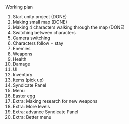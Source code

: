 Working plan

1)	Start unity project (DONE)				            
2)	Making small map (DONE)				
3)	Making 4 characters walking through the map (DONE)	
4)	Switching between characters				
5)	Camera switching					
6)	Characters follow + stay				
7)	Enemies 						
8)	Weapons 						
9)	Health							
10)	Damage 							
11)	UI							
12)	Inventory 						
13)	Items (pick up) 					
14)	Syndicate Panel						
15)	Menu 							
16)	Easter egg 						
17)	Extra: Making research for new weapons			
18)	Extra: More levels 					
19)	Extra: advance Syndicate Panel				
20)	Extra: Better menu					
